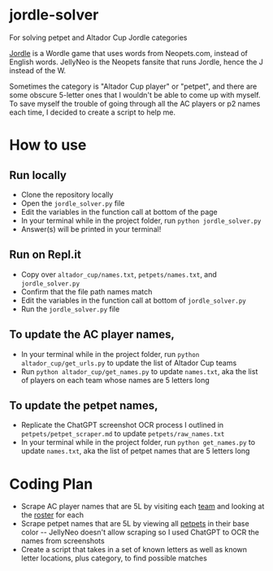 # jordle-solver
For solving petpet and Altador Cup Jordle categories


[Jordle](https://www.jellyneo.net/jordle/) is a Wordle game that uses words from Neopets.com, instead of English words. JellyNeo is the Neopets fansite that runs Jordle, hence the J instead of the W.

Sometimes the category is "Altador Cup player" or "petpet", and there are some obscure 5-letter ones that I wouldn't be able to come up with myself. To save myself the trouble of going through all the AC players or p2 names each time, I decided to create a script to help me. 

# How to use
## Run locally
- Clone the repository locally
- Open the `jordle_solver.py` file
- Edit the variables in the function call at bottom of the page
- In your terminal while in the project folder, run `python jordle_solver.py`
- Answer(s) will be printed in your terminal!

## Run on Repl.it
- Copy over `altador_cup/names.txt`, `petpets/names.txt`, and `jordle_solver.py`
- Confirm that the file path names match
- Edit the variables in the function call at bottom of `jordle_solver.py`
- Run the `jordle_solver.py` file

## To update the AC player names,
- In your terminal while in the project folder, run `python altador_cup/get_urls.py` to update the list of Altador Cup teams
- Run `python altador_cup/get_names.py` to update `names.txt`, aka the list of players on each team whose names are 5 letters long

## To update the petpet names, 
- Replicate the ChatGPT screenshot OCR process I outlined in `petpets/petpet_scraper.md` to update `petpets/raw_names.txt`
- In your terminal while in the project folder, run `python get_names.py` to update `names.txt`, aka the list of petpet names that are 5 letters long

# Coding Plan
- Scrape AC player names that are 5L by visiting each [team](https://thedailyneopets.com/altador-cup/altador-cup-teams) and looking at the [roster](https://thedailyneopets.com/altador-cup/altador/) for each
- Scrape petpet names that are 5L by viewing all [petpets](https://items.jellyneo.net/search/all-petpets/?limit=75&petpet_colour=1000) in their base color
-- JellyNeo doesn't allow scraping so I used ChatGPT to OCR the names from screenshots
- Create a script that takes in a set of known letters as well as known letter locations, plus category, to find possible matches
